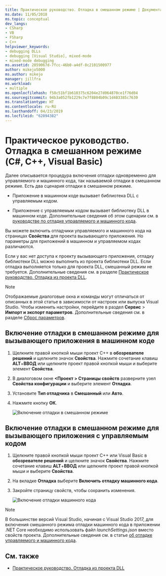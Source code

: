 ```yaml
---
title: Практическое руководство. Отладка в смешанном режиме | Документация Майкрософт
ms.date: 11/05/2018
ms.topic: conceptual
dev_langs:
- CSharp
- VB
- FSharp
- C++
helpviewer_keywords:
- debugging DLLs
- debugging [Visual Studio], mixed-mode
- mixed-mode debugging
ms.assetid: 2859067d-7fcc-46b0-a4df-8c2101500977
author: mikejo5000
ms.author: mikejo
manager: jillfra
ms.workload:
- multiple
ms.openlocfilehash: f58c51bf1b610375c6204e27d064870ce1f76d04
ms.sourcegitcommit: 94b3a052fb1229c7e7f8804b09c1d403385c7630
ms.translationtype: HT
ms.contentlocale: ru-RU
ms.lasthandoff: 04/23/2019
ms.locfileid: "62894382"
---
```

# <a name="how-to-debug-in-mixed-mode-c-c-visual-basic"></a>Практическое руководство. Отладка в смешанном режиме (C#, C++, Visual Basic)

Далее описывается процедура включения отладки одновременно для управляемого и машинного кода, так называемой отладки в смешанном режиме. Есть два сценария отладки в смешанном режиме.

- Приложение в машинном коде вызывает библиотека DLL с управляемым кодом.

- Приложение с управляемым кодом вызывает библиотеку DLL в машинном коде. Дополнительные сведения об этом сценарии см. в [руководстве по отладке управляемого и машинного кода](../debugger/how-to-debug-managed-and-native-code.md).

Вы можете включить отладчики управляемого и машинного кода на страницах **Свойства** для проекта вызывающего приложения. Но параметры для приложений в машинном и управляемом кодах различаются.

Если у вас нет доступа к проекту вызывающего приложения, отладку библиотеки DLL можно выполнить из проекта библиотеки DLL. Если отладка выполняется только для проекта DLL, смешанный режим не требуется. Дополнительные сведения см. в разделе [Практическое руководство. Отладка из проекта DLL](../debugger/how-to-debug-from-a-dll-project.md).

> [!NOTE]
> Отображаемые диалоговые окна и команды могут отличаться от описанных в этой статье в зависимости от настроек или выпуска Visual Studio. Чтобы изменить настройки, перейдите в раздел **Сервис** > **Импорт и экспорт параметров**. Дополнительные сведения см. в разделе [Сброс параметров](../ide/environment-settings.md#reset-settings).

## <a name="enable-mixed-mode-debugging-for-a-native-calling-app"></a>Включение отладки в смешанном режиме для вызывающего приложения в машинном коде

1. Щелкните правой кнопкой мыши проект C++ в **обозревателе решений** и щелкните значок **Свойства**. Нажмите сочетание клавиш **ALT**+**ВВОД** или щелкните проект правой кнопкой мыши и выберите элемент **Свойства**.

1. В диалоговом окне **\<Проект > Страницы свойств** разверните узел **Свойства конфигурации** и выберите элемент **Отладка**.

1. Установите **Тип отладчика** в **Смешанный** или **Авто**.

1. Нажмите кнопку **ОК**.

   ![Включение отладки в смешанном режиме](../debugger/media/dbg-mixed-mode-from-native.png "Enable mixed mode debugging")

## <a name="enable-mixed-mode-debugging-for-a-managed-calling-app"></a>Включение отладки в смешанном режиме для вызывающего приложения с управляемым кодом

1. Щелкните правой кнопкой мыши проект C++ или Visual Basic в **обозревателе решений** и щелкните значок **Свойства**. Нажмите сочетание клавиш **ALT**+**ВВОД** или щелкните проект правой кнопкой мыши и выберите **Свойства**.

1. На вкладке **Отладка** выберите **Включить отладку машинного кода**.

1. Закройте страницу свойств, чтобы сохранить изменения.

   ![Включение отладки машинного кода](../debugger/media/dbg-mixed-mode-from-csharp.png "Enable native code debugging")

> [!NOTE]
> В большинстве версий Visual Studio, начиная с Visual Studio 2017, для включения смешанного режима отладки машинного кода в приложении .NET Core необходимо использовать файл *launchSettings.json* вместо свойств проекта. Дополнительные сведения см. в статье [об отладке управляемого и машинного кода](../debugger/how-to-debug-managed-and-native-code.md).

## <a name="see-also"></a>См. также

- [Практическое руководство. Отладка из проекта DLL](../debugger/how-to-debug-from-a-dll-project.md)